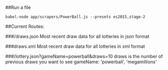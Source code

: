 ##Run a file 

	babel-node app/scrapers/PowerBall.js --presets es2015,stage-2

##Current Routes:

###/draws.json
Most recent draw data for all lotteries in json format

###draws.xml
Most recent draw data for all lotteries in xml format

###/lottery.json?gameName=powerball&draws=10 
draws is the number of previous draws you want to see
gameName: 'powerball', 'megamillions'